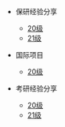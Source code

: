 - 保研经验分享

  - [20级](保研经验分享/20级/README.md)
  - [21级](保研经验分享/21级/README.md)



- 国际项目

  - [20级](国际项目/20级/README.md)


- 考研经验分享

  - [20级](考研经验分享/20级/README.md)
  - [21级](考研经验分享/21级/README.md)


